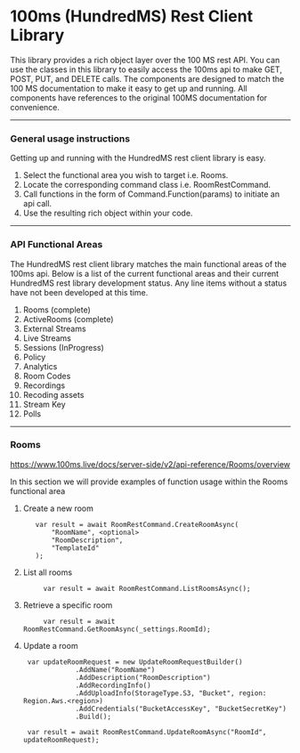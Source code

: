 # 100ms (HundredMS) Rest Client Library
This library provides a rich object layer over the 100 MS rest API. You can use the classes in this library
to easily access the 100ms api to make GET, POST, PUT, and DELETE calls. The components are designed to 
match the 100 MS documentation to make it easy to get up and running. All components have references to 
the original 100MS documentation for convenience.


---
### General usage instructions
Getting up and running with the HundredMS rest client library is easy.
1. Select the functional area you wish to target i.e. Rooms.
2. Locate the corresponding command class i.e. RoomRestCommand.
3. Call functions in the form of Command.Function(params) to initiate an api call.
4. Use the resulting rich object within your code.

---
### API Functional Areas
The HundredMS rest client library matches the main functional areas of the 100ms api. Below is a
list of the current functional areas and their current HundredMS rest library development status.
Any line items without a status have not been developed at this time.

1. Rooms (complete)
2. ActiveRooms (complete)
3. External Streams
4. Live Streams
5. Sessions (InProgress)
6. Policy
7. Analytics
8. Room Codes
9. Recordings
10. Recoding assets
11. Stream Key
12. Polls

---
### Rooms
https://www.100ms.live/docs/server-side/v2/api-reference/Rooms/overview

In this section we will provide examples of function usage within the Rooms functional area

1) Create a new room
    ```
       var result = await RoomRestCommand.CreateRoomAsync(
           "RoomName", <optional>
           "RoomDescription",
           "TemplateId"
       );
    ```
   
2) List all rooms
    ```
         var result = await RoomRestCommand.ListRoomsAsync();
    ```
   
3) Retrieve a specific room
   ```
        var result = await RoomRestCommand.GetRoomAsync(_settings.RoomId);
   ```

4) Update a room
   ```
    var updateRoomRequest = new UpdateRoomRequestBuilder()
                .AddName("RoomName")
                .AddDescription("RoomDescription")
                .AddRecordingInfo()
                .AddUploadInfo(StorageType.S3, "Bucket", region: Region.Aws.<region>)
                .AddCredentials("BucketAccessKey", "BucketSecretKey")
                .Build();
    
    var result = await RoomRestCommand.UpdateRoomAsync("RoomId", updateRoomRequest);
   ```